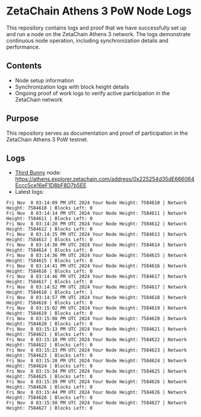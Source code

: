 # ZetaChain Athens 3 PoW Node Logs
This repository contains logs and proof that we have successfully set up and run a node on the ZetaChain Athens 3 network. The logs demonstrate continuous node operation, including synchronization details and performance.

## Contents
- Node setup information
- Synchronization logs with block height details
- Ongoing proof of work logs to verify active participation in the ZetaChain network

## Purpose
This repository serves as documentation and proof of participation in the ZetaChain Athens 3 PoW testnet.

## Logs

- [Third Bunny](https://thirdbunny.xyz/) node: https://athens.explorer.zetachain.com/address/0x225254d35dE666064Eccc5ce16eF1D8bF8D7b5EE
- Latest logs:
```
Fri Nov  8 03:14:09 PM UTC 2024 Your Node Height: 7584610 | Network Height: 7584610 | Blocks Left: 0
Fri Nov  8 03:14:14 PM UTC 2024 Your Node Height: 7584611 | Network Height: 7584611 | Blocks Left: 0
Fri Nov  8 03:14:20 PM UTC 2024 Your Node Height: 7584612 | Network Height: 7584612 | Blocks Left: 0
Fri Nov  8 03:14:25 PM UTC 2024 Your Node Height: 7584613 | Network Height: 7584613 | Blocks Left: 0
Fri Nov  8 03:14:30 PM UTC 2024 Your Node Height: 7584614 | Network Height: 7584614 | Blocks Left: 0
Fri Nov  8 03:14:36 PM UTC 2024 Your Node Height: 7584615 | Network Height: 7584615 | Blocks Left: 0
Fri Nov  8 03:14:41 PM UTC 2024 Your Node Height: 7584616 | Network Height: 7584616 | Blocks Left: 0
Fri Nov  8 03:14:46 PM UTC 2024 Your Node Height: 7584617 | Network Height: 7584617 | Blocks Left: 0
Fri Nov  8 03:14:52 PM UTC 2024 Your Node Height: 7584617 | Network Height: 7584618 | Blocks Left: 1
Fri Nov  8 03:14:57 PM UTC 2024 Your Node Height: 7584618 | Network Height: 7584618 | Blocks Left: 0
Fri Nov  8 03:15:02 PM UTC 2024 Your Node Height: 7584619 | Network Height: 7584619 | Blocks Left: 0
Fri Nov  8 03:15:08 PM UTC 2024 Your Node Height: 7584620 | Network Height: 7584620 | Blocks Left: 0
Fri Nov  8 03:15:13 PM UTC 2024 Your Node Height: 7584621 | Network Height: 7584621 | Blocks Left: 0
Fri Nov  8 03:15:18 PM UTC 2024 Your Node Height: 7584622 | Network Height: 7584622 | Blocks Left: 0
Fri Nov  8 03:15:23 PM UTC 2024 Your Node Height: 7584623 | Network Height: 7584623 | Blocks Left: 0
Fri Nov  8 03:15:28 PM UTC 2024 Your Node Height: 7584624 | Network Height: 7584624 | Blocks Left: 0
Fri Nov  8 03:15:34 PM UTC 2024 Your Node Height: 7584625 | Network Height: 7584625 | Blocks Left: 0
Fri Nov  8 03:15:39 PM UTC 2024 Your Node Height: 7584626 | Network Height: 7584626 | Blocks Left: 0
Fri Nov  8 03:15:44 PM UTC 2024 Your Node Height: 7584626 | Network Height: 7584626 | Blocks Left: 0
Fri Nov  8 03:15:50 PM UTC 2024 Your Node Height: 7584627 | Network Height: 7584627 | Blocks Left: 0
```
